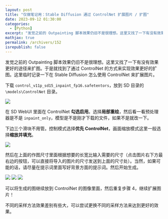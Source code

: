 ```yaml
---
layout: post
title: "仅做笔记用：Stable Diffusion 通过 ControlNet 扩展图片 / 扩图"
date: 2023-09-12 01:30:00
categories: 
  - [Python]
excerpt: "发觉之前的 Outpainting 脚本效果仍旧不是很理想。这里又找了一下有没有效果更好的途径来扩图。于是就找到了通过 ControlNet 的方式来实现效果更好的扩图。这里临时记录一下在 Stable Diffusion 怎么使用 ControlNet 来扩展图片。"
mathjax: true
permalink: /archivers/152
isrepublish: false
---
```


发觉之前的 Outpainting 脚本效果仍旧不是很理想。这里又找了一下有没有效果更好的途径来扩图。于是就找到了通过 ControlNet 的方式来实现效果更好的扩图。这里临时记录一下在 Stable Diffusion 怎么使用 ControlNet 来扩展图片。

下载 ```control_v11p_sd15_inpaint_fp16.safetentors```，放到 SD 目录的 ```\models\ControlNet``` 目录。

![](https://images.weserv.nl/?url=https://img-blog.csdnimg.cn/c3176a7e74734f46b777ca9883f3d8d1.png)

在 SD WebUI 里面在 ControlNet **勾选启用**。选择**局部重绘**，然后看一看预处理器是不是 ```inpaint_only```，模型是不是刚才下载的文件，如果不是就改一下。

下边三个滑块不用管。控制模式选择**优先 ControlNet**，画面缩放模式这里一般选择**缩放并填充**。

![](https://images.weserv.nl/?url=https://img-blog.csdnimg.cn/ca979174d2794e1ab1ff870139bf7ece.png)

然后在上面的作图尺寸里面根据想要的长宽比输入需要的尺寸（点击图片右下方最右边的按钮，可以直接将导入的图片的尺寸发送到上面的尺寸处）。当然，如果可能的话，请尽量在提示词里面写好背景方面的提示词。然后开始生成。

![](https://images.weserv.nl/?url=https://img-blog.csdnimg.cn/83e29154fc114c9bb3cf55e920da4a25.png)
![](https://images.weserv.nl/?url=https://img-blog.csdnimg.cn/b5701d8683ea44dcbe1f1357aa08b3ed.png)
![](https://images.weserv.nl/?url=https://img-blog.csdnimg.cn/d82917bd5ed7418e8cec72e972ce06c3.png)

可以将生成的图继续放到 ControlNet 的图像里面，然后重复步骤 4，继续扩展图片！

不同的采样方法效果差别有些大，可以尝试更换不同的采样方法来达到更好的效果。